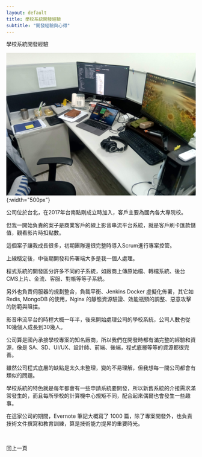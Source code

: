 ```yaml
---
layout: default
title: 學校系統開發經驗
subtitle: "開發經驗與心得"
---
```


學校系統開發經驗

![前台首頁](/images/IMG_20200908_085818.jpg){:width="500px"}

公司位於台北，在2017年台南點剛成立時加入，客戶主要為國內各大專院校。

但我一開始負責的案子是商業客戶的線上影音串流平台系統，就是客戶刷卡匯款儲值，觀看影片時扣點數。

這個案子讓我成長很多，初期團隊還很完整時導入Scrum進行專案控管。

上線穩定後，中後期開發和佈署端大多是我一個人處理。

程式系統的開發區分許多不同的子系統，如廠商上傳原始檔、轉檔系統、後台CMS上片、金流、客服、對帳等等子系統。

另外也負責伺服器的規劃整合，負載平衡、Jenkins Docker 虛擬化佈署，其它如 Redis, MongoDB 的使用，Nginx 的靜態資源驗證、效能瓶頸的調整、惡意攻擊的防範與阻擋。

影音串流平台的時程大概一年半，後來開始處理公司的學校系統，公司人數也從10幾個人成長到30幾人。

公司算是國內承接學校專案的知名廠商，所以我們在開發時都有滿完整的經驗和資源，像是 SA、SD、UI/UX、設計師、前端、後端，程式底層等等的資源都很完善。

雖然公司程式底層的缺點是太久未整理，變的不易理解，但我想每一間公司都會有類似的問題。

學校系統的特色就是每年都會有一些申請系統要開發，所以新舊系統的介接需求滿常發生的，而且每所學校的計算機中心規矩不同，配合起來偶爾也會發生一些趣事。

在這家公司的期間，Evernote 筆記大概寫了 1000 篇，除了專案開發外，也負責技術文件撰寫和教育訓練，算是技術能力提昇的重要時光。

<br>

<a class="button primary" onclick="history.back()">回上一頁</a>

<br>
<br>
<br>